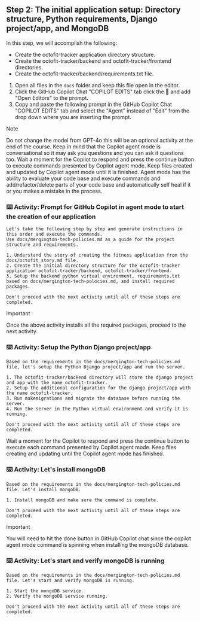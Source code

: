 ## Step 2: The initial application setup: Directory structure, Python requirements, Django project/app, and MongoDB

In this step, we will accomplish the following:

- Create the octofit-tracker application directory structure.
- Create the octofit-tracker/backend and octofit-tracker/frontend directories.
- Create the octofit-tracker/backend/requirements.txt file. 

1. Open all files in the `docs` folder and keep this file open in the editor.
2. Click the GitHub Copilot Chat "COPILOT EDITS" tab click the :paperclip: and add "Open Editors" to the prompt.
3. Copy and paste the following prompt in the GitHub Copilot Chat "COPILOT EDITS" tab and select the "Agent" instead of "Edit" from the drop down where you are inserting the prompt.

>[!NOTE]
> Do not change the model from GPT-4o this will be an optional activity at the end of the course.
> Keep in mind that the Copilot agent mode is conversational so it may ask you questions and you can ask it questions too.
> Wait a moment for the Copilot to respond and press the continue button to execute commands presented by Copilot agent mode.
> Keep files created and updated by Copilot agent mode until it is finished.
> Agent mode has the ability to evaluate your code base and execute commands and add/refactor/delete parts of your code base and automatically self heal if it or you makes a mistake in the process.

### :keyboard: Activity: Prompt for GitHub Copilot in agent mode to start the creation of our application

```text
Let's take the following step by step and generate instructions in this order and execute the commands.
Use docs/mergington-tech-policies.md as a guide for the project structure and requirements.

1. Understand the story of creating the fitness application from the docs/octofit_story.md file.
2. Create the initial directory structure for the octofit-tracker application octofit-tracker/backend, octofit-tracker/frontend.
3. Setup the backend python virtual environment, requirements.txt based on docs/mergington-tech-polocies.md, and install required packages.

Don't proceed with the next activity until all of these steps are completed.
```

> [!IMPORTANT]
> Once the above activity installs all the required packages, proceed to the next activity.

### :keyboard: Activity: Setup the Python Django project/app

```text
Based on the requirements in the docs/mergington-tech-policies.md file, let's setup the Python Django project/app and run the server.

1. The octofit-tracker/backend directory will store the django project and app with the name octofit-tracker.
2. Setup the additional configuration for the django project/app with the name octofit-tracker.
3. Run makemigrations and migrate the database before running the server.
4. Run the server in the Python virtual environment and verify it is running.

Don't proceed with the next activity until all of these steps are completed.
```

Wait a moment for the Copilot to respond and press the continue button to execute each command presented by Copilot agent mode.
Keep files creating and updating until the Copilot agent mode has finished.

### :keyboard: Activity: Let's install mongoDB

```text
Based on the requirements in the docs/mergington-tech-policies.md file. Let's install mongoDB.

1. Install mongoDB and make sure the command is complete.

Don't proceed with the next activity until all of these steps are completed.
```

> [!IMPORTANT]
> You will need to hit the done button in GitHub Copilot chat since the copilot agent mode command is spinning when installing the mongoDB database.

### :keyboard: Activity: Let's start and verify mongoDB is running

```text
Based on the requirements in the docs/mergington-tech-policies.md file. Let's start and verify mongoDB is running.

1. Start the mongoDB service.
2. Verify the mongoDB service running.

Don't proceed with the next activity until all of these steps are completed.
```
